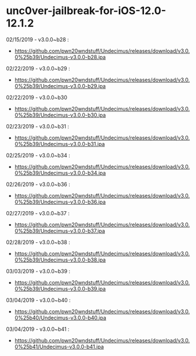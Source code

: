 # unc0ver-jailbreak-for-iOS-12.0-12.1.2

02/15/2019 - v3.0.0~b28 : 
- https://github.com/pwn20wndstuff/Undecimus/releases/download/v3.0.0%25b39/Undecimus-v3.0.0-b28.ipa


02/22/2019 - v3.0.0~b29 :
- https://github.com/pwn20wndstuff/Undecimus/releases/download/v3.0.0%25b39/Undecimus-v3.0.0-b29.ipa


02/22/2019 - v3.0.0~b30
- https://github.com/pwn20wndstuff/Undecimus/releases/download/v3.0.0%25b39/Undecimus-v3.0.0-b30.ipa


02/23/2019 - v3.0.0~b31 :
- https://github.com/pwn20wndstuff/Undecimus/releases/download/v3.0.0%25b39/Undecimus-v3.0.0-b31.ipa


02/25/2019 - v3.0.0~b34 :
- https://github.com/pwn20wndstuff/Undecimus/releases/download/v3.0.0%25b39/Undecimus-v3.0.0-b34.ipa


02/26/2019 - v3.0.0~b36 :
- https://github.com/pwn20wndstuff/Undecimus/releases/download/v3.0.0%25b39/Undecimus-v3.0.0-b36.ipa


02/27/2019 - v3.0.0~b37 :
- https://github.com/pwn20wndstuff/Undecimus/releases/download/v3.0.0%25b39/Undecimus-v3.0.0-b37.ipa


02/28/2019 - v3.0.0~b38 :
- https://github.com/pwn20wndstuff/Undecimus/releases/download/v3.0.0%25b39/Undecimus-v3.0.0-b38.ipa


03/03/2019 - v3.0.0~b39 :
- https://github.com/pwn20wndstuff/Undecimus/releases/download/v3.0.0%25b39/Undecimus-v3.0.0-b39.ipa


03/04/2019 - v3.0.0~b40 :
- https://github.com/pwn20wndstuff/Undecimus/releases/download/v3.0.0%25b40/Undecimus-v3.0.0-b40.ipa

03/04/2019 - v3.0.0~b41 :
- https://github.com/pwn20wndstuff/Undecimus/releases/download/v3.0.0%25b41/Undecimus-v3.0.0-b41.ipa
